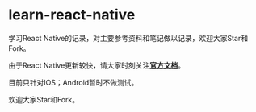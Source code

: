 # learn-react-native

学习React Native的记录，对主要参考资料和笔记做以记录，欢迎大家Star和Fork。

由于React Native更新较快，请大家时刻关注[**官方文档**](http://facebook.github.io/react-native/docs/getting-started.html)。

目前只针对IOS；Android暂时不做测试。

欢迎大家Star和Fork。